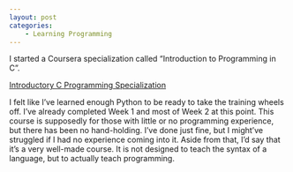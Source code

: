 ```yaml
---
layout: post
categories:
    - Learning Programming
---
```


I started a Coursera specialization called “Introduction to Programming in C”.

[Introductory C Programming Specialization](https://www.coursera.org/specializations/c-programming)

I felt like I’ve learned enough Python to be ready to take the training wheels off. I’ve already completed Week 1 and most of Week 2 at this point. This course is supposedly for those with little or no programming experience, but there has been no hand-holding. I’ve done just fine, but I might’ve struggled if I had no experience coming into it. Aside from that, I’d say that it’s a very well-made course. It is not designed to teach the syntax of a language, but to actually teach programming.
